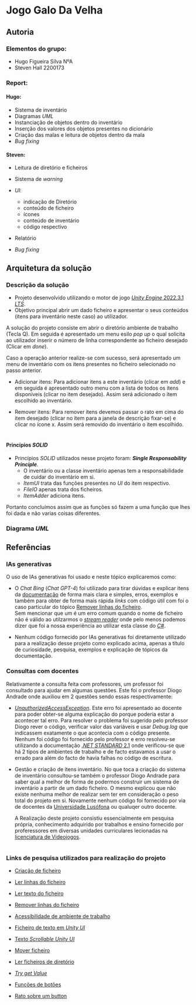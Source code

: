 # Jogo Galo Da Velha

## Autoria

### Elementos do grupo:
- Hugo Figueira Silva NºA
- Steven Hall 2200173
  
### Report:
#### Hugo:
- Sistema de inventário
- Diagramas _UML_
- Instanciação de objetos dentro do inventário
- Inserção dos valores dos objetos presentes no dicionário
- Criação das malas e leitura de objetos dentro da mala
- _Bug fixing_  


#### Steven: 
- Leitura de diretório e ficheiros
- Sistema de _warning_
- _UI_:  
  - indicação de Diretório  
  - conteúdo de ficheiro  
  -  ícones  
  -  conteúdo de inventário   
  -  código respectivo
- Relatório

- _Bug fixing_

## Arquitetura da solução
### Descrição da solução
- Projeto desenvolvido utilizando o motor de jogo [_Unity Engine_ 2022.3.1 _LTS_](https://unity.com/releases/editor/whats-new/2022.3.1#release-notes).
- Objetivo principal abrir um dado ficheiro e apresentar o seus conteúdos (itens para inventário neste caso) ao utilizador. 

A solução do projeto consiste em abrir o diretório ambiente de trabalho (Tecla Q). Em seguida é apresentado um menu esilo _pop up_ o qual solicita ao utilizador inserir o número de linha correspondente ao ficheiro desejado (Clicar em _done_).    

Caso a operação anterior realize-se com sucesso, será apresentado um menu de inventário com os itens presentes no ficheiro selecionado no passo anterior.    

- Adicionar itens: Para adicionar itens a este inventário (clicar em _add_) e em seguida é apresentado outro menu com a lista de todos os itens disponíveis (clicar no item desejado). Assim será adicionado o item escolhido ao inventário.

- Remover itens: Para remover itens devemos passar o rato em cima do item desejado (clicar no item para a janela de descrição fixar-se) e clicar no ícone x. Assim será removido do inventário o item escolhido.

#

#### Princípios _SOLID_

- Princípios _SOLID_ utilizados nesse projeto foram: _**Single Responsability Principle**_.  
  - O inventário ou a classe inventário apenas tem a responsabilidade de cuidar do inventário em si.  
   - _ItemUI_ trata das funções presentes no _UI_ do item respectivo.  
   -  _FileIO_ apenas trata dos ficheiros.
   -  _ItemAdder_ adiciona itens.  
  
Portanto concluímos assim que as funções só fazem a uma função que lhes foi dada e não varias coisas diferentes.

  

  
### Diagrama _UML_

## Referências 

### IAs generativas
  O uso de IAs generativas foi usado e neste tópico explicaremos como: 
- O _Chat Bing_ (_Chat GPT-4_) foi utilizado para tirar dúvidas e explicar itens da [documentação](https://learn.microsoft.com/en-us/dotnet/api/?view=netstandard-2.1) de forma mais clara e simples, erros, exemplos e também para obter de forma mais rápida _links_ com código útil com foi o caso particular do tópico [Remover linhas do ficheiro](https://stacktuts.com/how-to-delete-a-line-from-a-text-file-in-c).   
  Sem mencionar que um é um erro comum quando o nome de ficheiro não é válido ao utilzarmos o [_stream reader_](https://learn.microsoft.com/en-us/dotnet/api/system.io.streamreader?view=netstandard-2.1) onde pelo menos podemos dizer que foi a nossa experiência ao utilizar esta classe do [_C#_](https://learn.microsoft.com/en-us/dotnet/csharp/).

  
- Nenhum código fornecido por IAs generativas foi diretamente utilizado para a realização desse projeto como explicado acima, apenas a título de curiosidade, pesquisa, exemplos e explicação de tópicos da documentação.


### Consultas com docentes
Relativamente a consulta feita com professores, um professor foi consultado para ajudar em algumas questões. Este foi o professor Diogo Andrade onde auxiliou em 2 questões sendo essas respectivamente:

- [_UnauthorizedAccessException_](https://learn.microsoft.com/en-us/dotnet/api/system.unauthorizedaccessexception?view=netstandard-2.1). Este erro foi apresentado ao docente para poder obter-se alguma explicação do porque poderia estar a acontecer tal erro. Para resolver o problema foi sugerido pelo professor Diogo rever o código, verificar valor das variáveis e usar _Debug.log_ que indicassem exatamente o que acontecia com o código presente. Nenhum foi código foi fornecido pelo professor e erro resolveu-se utilizando a documentação [._NET STANDARD_ 2.1](https://learn.microsoft.com/en-us/dotnet/api/system.environment.specialfolder?view=netstandard-2.1#system-environment-specialfolder-desktopdirectory) onde verificou-se que há 2 tipos de ambientes de trabalho e de facto estavamos a usar o errado para além do facto de havia falhas no código de escritura.
  
- Gestão e criação de itens inventário. No que toca a criação do sistema de inventário consultou-se também o professor Diogo Andrade para saber qual a melhor de forma de podermos construir um sistema de inventário a partir de um dado ficheiro. O mesmo explicou que não existe nenhuma melhor de realizar sem ter em consideração o peso total do projeto em si. Novamente nenhum código foi fornecido por via de docentes da [Universidade Lusófona](https://www.ulusofona.pt/) ou qualuqer outro docente.  
  
  A Realização deste projeto consistiu essencialmente em pesquisa própria, conhecimento adquirido por trabalhos e ensino fornecido por proferessores em diversas unidades curriculares lecionadas na [licenciatura de Videojogos](https://www.ulusofona.pt/lisboa/licenciaturas/videojogos).
#

### Links de pesquisa utilizados para realização do projeto
* [Criação de ficheiro](https://learn.microsoft.com/en-us/dotnet/api/system.io.file.create?view=netstandard-2.1#system-io-file-create(system-string))
  
* [Ler linhas do ficheiro](https://learn.microsoft.com/en-us/dotnet/api/system.io.file.readlines?view=netstandard-2.1#system-io-file-readlines(system-string))
  
* [Ler texto do ficheiro](https://learn.microsoft.com/en-us/dotnet/api/system.io.file.readalltext?view=netstandard-2.1#system-io-file-readalltext(system-string))

* [Remover linhas do ficheiro](https://stacktuts.com/how-to-delete-a-line-from-a-text-file-in-c)
  
* [Acessibilidade de ambiente de trabalho](https://learn.microsoft.com/en-us/dotnet/api/system.environment.specialfolder?view=netstandard-2.1#system-environment-specialfolder-desktopdirectory)

* [Ficheiro de texto em _Unity UI_](https://forum.unity.com/threads/how-to-display-text-from-txt-file-in-ui.1068131/)

* [Texto _Scrollable  Unity UI_](https://www.youtube.com/watch?v=Sw_tYG8CP-A&t=1s&ab_channel=ChristinaCreatesGames)
  
* [Mover ficheiro](https://learn.microsoft.com/en-us/dotnet/api/system.io.file.move?view=netstandard-2.1#system-io-file-move(system-string-system-string))
  
* [Ler ficheiros de diretório](https://learn.microsoft.com/en-us/dotnet/api/system.io.directory.getfiles?view=netstandard-2.1#system-io-directory-getfiles(system-string))
  
* [_Try get Value_](https://stackoverflow.com/questions/59890374/dictionary-trygetvalue-out-parameter)

* [Funções de botões](https://docs.unity3d.com/2018.2/Documentation/ScriptReference/UI.Button.html)

* [Rato sobre um button](https://discussions.unity.com/t/onmouseover-ui-button-c/166886)